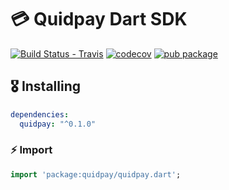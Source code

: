 # 💳 Quidpay Dart SDK

[![Build Status - Travis](https://travis-ci.org/jogboms/quidpay.dart.svg?branch=master)](https://travis-ci.org/jogboms/quidpay.dart) [![codecov](https://codecov.io/gh/jogboms/quidpay.dart/branch/master/graph/badge.svg)](https://codecov.io/gh/jogboms/quidpay.dart) [![pub package](https://img.shields.io/pub/v/quidpay.svg)](https://pub.dartlang.org/packages/quidpay)

## 🎖 Installing

```yaml
dependencies:
  quidpay: "^0.1.0"
```

### ⚡️ Import

```dart
import 'package:quidpay/quidpay.dart';
```


